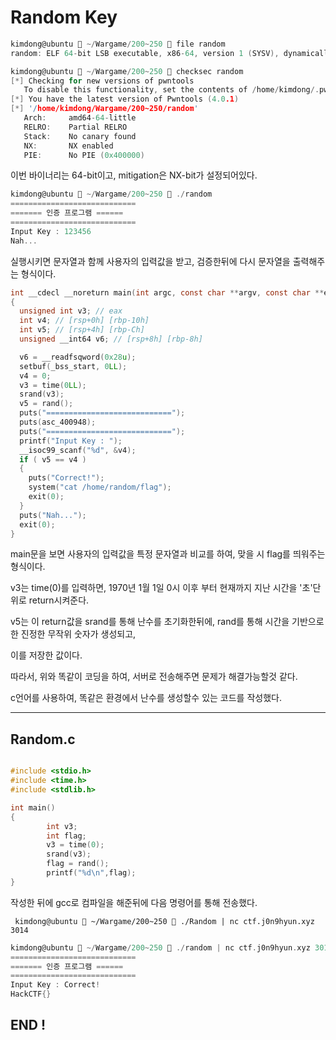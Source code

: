 # Random Key

```c
kimdong@ubuntu  ~/Wargame/200~250  file random
random: ELF 64-bit LSB executable, x86-64, version 1 (SYSV), dynamically linked, interpreter /lib64/l, for GNU/Linux 2.6.32, BuildID[sha1]=450986f67ff81eb7b09287fc517c25f9ba89bac6, not stripped

kimdong@ubuntu  ~/Wargame/200~250  checksec random
[*] Checking for new versions of pwntools
   To disable this functionality, set the contents of /home/kimdong/.pwntools-cache-2.7/update to 'never'.
[*] You have the latest version of Pwntools (4.0.1)
[*] '/home/kimdong/Wargame/200~250/random'
   Arch:     amd64-64-little
   RELRO:    Partial RELRO
   Stack:    No canary found
   NX:       NX enabled
   PIE:      No PIE (0x400000)

   ```
이번 바이너리는 64-bit이고, mitigation은 NX-bit가 설정되어있다.<br>

```c
kimdong@ubuntu  ~/Wargame/200~250  ./random
============================
======= 인증 프로그램 ======
============================
Input Key : 123456
Nah...

 ```
실행시키면 문자열과 함께 사용자의 입력값을 받고, 검증한뒤에 다시 문자열을 출력해주는 형식이다.<br>

```c
int __cdecl __noreturn main(int argc, const char **argv, const char **envp)
{
  unsigned int v3; // eax
  int v4; // [rsp+0h] [rbp-10h]
  int v5; // [rsp+4h] [rbp-Ch]
  unsigned __int64 v6; // [rsp+8h] [rbp-8h]

  v6 = __readfsqword(0x28u);
  setbuf(_bss_start, 0LL);
  v4 = 0;
  v3 = time(0LL);
  srand(v3);
  v5 = rand();
  puts("============================");
  puts(asc_400948);
  puts("============================");
  printf("Input Key : ");
  __isoc99_scanf("%d", &v4);
  if ( v5 == v4 )
  {
    puts("Correct!");
    system("cat /home/random/flag");
    exit(0);
  }
  puts("Nah...");
  exit(0);
}
```
main문을 보면 사용자의 입력값을 특정 문자열과 비교를 하여, 맞을 시 flag를 띄워주는 형식이다.<br>

v3는 time(0)를 입력하면, 1970년 1월 1일 0시 이후 부터 현재까지 지난 시간을 '초'단위로 return시켜준다.<br>

v5는 이 return값을 srand를 통해 난수를 초기화한뒤에, rand를 통해 시간을 기반으로한 진정한 무작위 숫자가 생성되고,<br>

이를 저장한 값이다.<br>

따라서, 위와 똑같이 코딩을 하여, 서버로 전송해주면 문제가 해결가능할것 같다.<br>

c언어를 사용하여, 똑같은 환경에서 난수를 생성할수 있는 코드를 작성했다.<br>

---

## Random.c

```c

#include <stdio.h>
#include <time.h>
#include <stdlib.h>

int main()
{
        int v3;
        int flag;
        v3 = time(0);
        srand(v3);
        flag = rand();
        printf("%d\n",flag);
}

  ```
작성한 뒤에 gcc로 컴파일을 해준뒤에 다음 명령어를 통해 전송했다.<br>

 ` kimdong@ubuntu  ~/Wargame/200~250  ./Random | nc ctf.j0n9hyun.xyz 3014`<br>


```c
kimdong@ubuntu  ~/Wargame/200~250  ./random | nc ctf.j0n9hyun.xyz 3014
============================
======= 인증 프로그램 ======
============================
Input Key : Correct!
HackCTF{}
 ```

## END !
